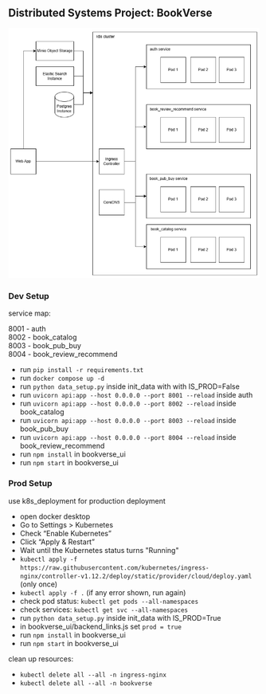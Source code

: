 ## Distributed Systems Project: BookVerse

<p align="center">
  <img src="ds_architecture.png" />
</p>

### Dev Setup

service map:

8001 - auth  
8002 - book_catalog  
8003 - book_pub_buy  
8004 - book_review_recommend    

- run `pip install -r requirements.txt`
- run `docker compose up -d`  
- run `python data_setup.py` inside init_data with with IS_PROD=False
- run `uvicorn api:app --host 0.0.0.0 --port 8001 --reload` inside auth
- run `uvicorn api:app --host 0.0.0.0 --port 8002 --reload` inside book_catalog
- run `uvicorn api:app --host 0.0.0.0 --port 8003 --reload` inside book_pub_buy
- run `uvicorn api:app --host 0.0.0.0 --port 8004 --reload` inside book_review_recommend
- run `npm install` in bookverse_ui
- run `npm start` in bookverse_ui


### Prod Setup

use k8s_deployment for production deployment

- open docker desktop
- Go to Settings > Kubernetes
- Check “Enable Kubernetes”
- Click “Apply & Restart”
- Wait until the Kubernetes status turns "Running"
- `kubectl apply -f https://raw.githubusercontent.com/kubernetes/ingress-nginx/controller-v1.12.2/deploy/static/provider/cloud/deploy.yaml` (only once)
- `kubectl apply -f .` (if any error shown, run again)
- check pod status: `kubectl get pods --all-namespaces`
- check services: `kubectl get svc --all-namespaces`
- run `python data_setup.py` inside init_data with IS_PROD=True
- in bookverse_ui/backend_links.js set `prod = true`
- run `npm install` in bookverse_ui
- run `npm start` in bookverse_ui

clean up resources:  

- `kubectl delete all --all -n ingress-nginx`
- `kubectl delete all --all -n bookverse`
